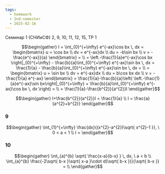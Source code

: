 ```yaml
---
tags:
  - homework
  - 2nd-semester
  - 2025-02-16
---
```


Семинар 1 (СНИиСФ)
2, 9, 10, 11, 12, 15,
ТР 1

$$\begin{gather}
I = \int_{0}^{+\infty} e^{-ax}\cos bx \, dx = \begin{bmatrix}
u = \cos bx \\
dv = e^{-ax}dx \\
du = -b\sin bx \\
v = -\frac{e^{-ax}}{a}
\end{bmatrix} = \\
= \left.-\frac{1}{a}e^{-ax}\cos bx \right|_{0}^{+\infty} - \frac{b}{a}\int_{0}^{+\infty} e^{-ax}\sin bx \, dx = \frac{1}{a} - \frac{b}{a}\int_{0}^{+\infty} e^{-ax}\sin bx \, dx = \\
= \begin{bmatrix}
u = \sin bx \\
dv = e^{-ax}dx \\
du = b\cos bx dx \\
v = -\frac{1}{a} e^{-ax}
\end{bmatrix} = \frac{1}{a}-\frac{b}{a}\left( \left.-\frac{1}{a}e^{-ax}\sin bx\right|_{0}^{+\infty} + \frac{b}{a}\int_{0}^{+\infty} e^{-ax}\cos bx \, dx \right) = \\
= \frac{1}{a}-\frac{b^{2}}{a^{2}}I
\end{gather}$$

$$\begin{gather}
I+\frac{b^{2}}{a^{2}}I = \frac{1}{a} \\
I = \frac{a}{a^{2}+b^{2}}
\end{gather}$$

### 9

$$\begin{gather}
\int_{1}^{+\infty} \frac{dx}{(x^{2}-a^{2})\sqrt{ x^{2}-1 }}, \ 0 < a < 1 \\
I = 
\end{gather}$$

### 10

$$\begin{gather}
\int_{a}^{b} \sqrt{ \frac{x-a}{b-x} } \, dx, \ a < b \\
\int_{a}^{b} \frac{-2\sqrt{ b-x }\sqrt{ x-a }\cdot d(\sqrt{ b-x })}{\sqrt{ b-x }} =  \\
\end{gather}$$